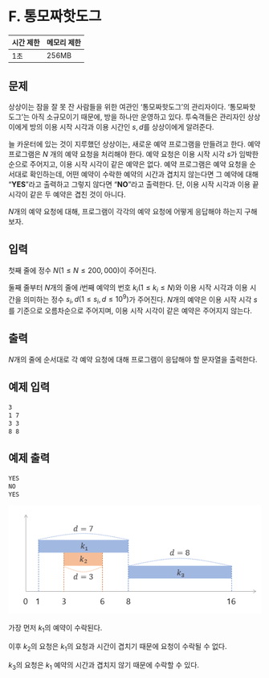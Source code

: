 # F. 통모짜핫도그

| 시간 제한 | 메모리 제한 |
| --- | --- |
| 1초 | 256MB |

## 문제
상상이는 잠을 잘 못 잔 사람들을 위한 여관인 ‘통모짜핫도그’의 관리자이다. ‘통모짜핫도그’는 아직 소규모이기 때문에, 방을 하나만 운영하고 있다. 투숙객들은 관리자인 상상이에게 방의 이용 시작 시각과 이용 시간인 $s, d$를 상상이에게 알려준다.

늘 카운터에 있는 것이 지루했던 상상이는, 새로운 예약 프로그램을 만들려고 한다. 예약 프로그램은  $N$ 개의 예약 요청을 처리해야 한다. 예약 요청은 이용 시작 시각 $s$가 임박한 순으로 주어지고, 이용 시작 시각이 같은 예약은 없다. 예약 프로그램은 예약 요청을 순서대로 확인하는데, 어떤 예약이 수락한 예약의 시간과 겹치지 않는다면 그 예약에 대해 “**YES**”라고 출력하고 그렇지 않다면 “**NO**”라고 출력한다.  단, 이용 시작 시각과 이용 끝 시각이 같은 두 예약은 겹친 것이 아니다.

$N$개의 예약 요청에 대해, 프로그램이 각각의 예약 요청에 어떻게 응답해야 하는지 구해보자.
## 입력
첫째 줄에 정수 $N(1 \leq N  \leq 200,000)$이 주어진다.

둘째 줄부터 $N$개의 줄에 $i$번째 예약의 번호 $k_i(1 \leq k_i \leq N)$와 이용 시작 시각과 이용 시간을 의미하는 정수 $s_i, d (1\leq s_i , d \leq 10^9)$가 주어진다. $N$개의 예약은 이용 시작 시각 $s$를 기준으로 오름차순으로 주어지며, 이용 시작 시각이 같은 예약은 주어지지 않는다.

## 출력
$N$개의 줄에 순서대로 각 예약 요청에 대해 프로그램이 응답해야 할 문자열을 출력한다.

## 예제 입력

```
3
1 7
3 3
8 8
```

## 예제 출력

```
YES
NO
YES
```
<center>
  <img src="/assets/mozza.png">
</center>

가장 먼저 $k_1$의 예약이 수락된다.

이후 $k_2$의 요청은 $k_1$의 요청과 시간이 겹치기 때문에 요청이 수락될 수 없다.

$k_3$의 요청은  $k_1$ 예약의 시간과 겹치지 않기 때문에 수락할 수 있다.
